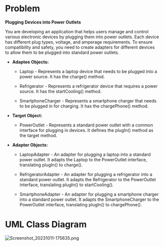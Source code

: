 # Problem

__Plugging Devices into Power Outlets__

You are developing an application that helps users manage and control various electronic devices by plugging them into power outlets. Each device has different plug types, voltage, and amperage requirements. To ensure compatibility and safety, you need to create adapters for different devices to allow them to be plugged into standard power outlets.

- __Adaptee Objects:__

  - Laptop - Represents a laptop device that needs to be plugged into a power source. It has the charge() method.

  - Refrigerator - Represents a refrigerator device that requires a power source. It has the startCooling() method.

  - SmartphoneCharger - Represents a smartphone charger that needs to be plugged in for charging. It has the chargePhone() method.

- __Target Object:__

  - PowerOutlet - Represents a standard power outlet with a common interface for plugging in devices. It defines the plugIn() method as the target method.

- __Adapter Objects:__

   - LaptopAdapter - An adapter for plugging a laptop into a standard power outlet. It adapts the Laptop to the PowerOutlet interface, translating plugIn() to charge().

   - RefrigeratorAdapter - An adapter for plugging a refrigerator into a standard power outlet. It adapts the Refrigerator to the PowerOutlet interface, translating plugIn() to startCooling().

   - SmartphoneAdapter - An adapter for plugging a smartphone charger into a standard power outlet. It adapts the SmartphoneCharger to the PowerOutlet interface, translating plugIn() to chargePhone().
 
# UML Class Diagram
![Screenshot_20231011-175635.png](https://github.com/JamesManalili/AdapterPatternLab6/assets/142465145/438cdb4e-bbf9-4ffd-ab20-6f8dfd958cea)
